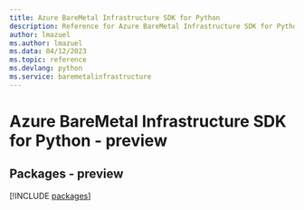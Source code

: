 ```yaml
---
title: Azure BareMetal Infrastructure SDK for Python
description: Reference for Azure BareMetal Infrastructure SDK for Python
author: lmazuel
ms.author: lmazuel
ms.data: 04/12/2023
ms.topic: reference
ms.devlang: python
ms.service: baremetalinfrastructure
---
```

# Azure BareMetal Infrastructure SDK for Python - preview
## Packages - preview
[!INCLUDE [packages](baremetal-infrastructure-index.md)]